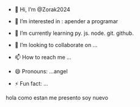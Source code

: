 - 👋 Hi, I’m @Zorak2024

- 👀 I’m interested in : apender a programar   

- 🌱 I’m currently learning py. js. node. git. github.

- 💞️ I’m looking to collaborate on ...

- 📫 How to reach me ...

- 😄 Pronouns: ...angel

- ⚡ Fun fact: ...

hola como estan 
me presento soy nuevo

<!---
Zorak2024/Zorak2024 is a ✨ special ✨ repository because its `README.md` (this file) appears on your GitHub profile.
You can click the Preview link to take a look at your changes.
--->
